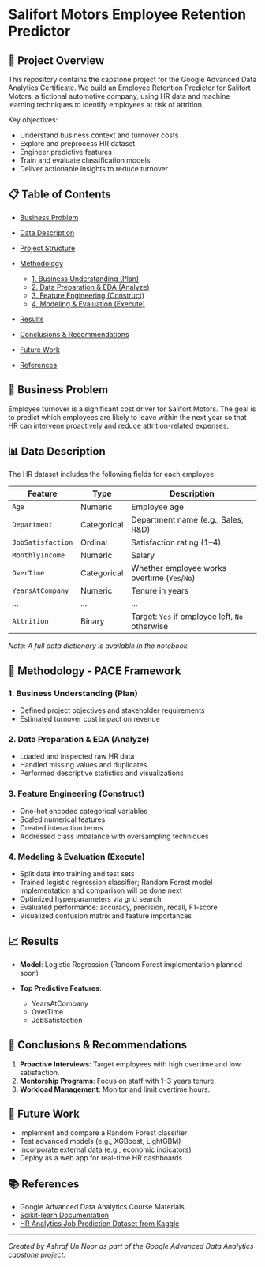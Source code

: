 # Salifort Motors Employee Retention Predictor

## 🚗 Project Overview

This repository contains the capstone project for the Google Advanced Data Analytics Certificate. We build an Employee Retention Predictor for Salifort Motors, a fictional automotive company, using HR data and machine learning techniques to identify employees at risk of attrition.

Key objectives:

* Understand business context and turnover costs
* Explore and preprocess HR dataset
* Engineer predictive features
* Train and evaluate classification models
* Deliver actionable insights to reduce turnover

## 📋 Table of Contents

* [Business Problem](#business-problem)
* [Data Description](#data-description)
* [Project Structure](#project-structure)
* [Methodology](#methodology)

  * [1. Business Understanding (Plan)](#1-business-understanding-plan)
  * [2. Data Preparation & EDA (Analyze)](#2-data-preparation--eda-construct)
  * [3. Feature Engineering (Construct)](#3-feature-engineering)
  * [4. Modeling & Evaluation (Execute)](#4-modeling--evaluation-execute)
* [Results](#results)
* [Conclusions & Recommendations](#conclusions--recommendations)
* [Future Work](#future-work)
* [References](#references)

## 💼 Business Problem

Employee turnover is a significant cost driver for Salifort Motors. The goal is to predict which employees are likely to leave within the next year so that HR can intervene proactively and reduce attrition-related expenses.

## 📊 Data Description

The HR dataset includes the following fields for each employee:

| Feature           | Type        | Description                                    |
| ----------------- | ----------- | ---------------------------------------------- |
| `Age`             | Numeric     | Employee age                                   |
| `Department`      | Categorical | Department name (e.g., Sales, R\&D)            |
| `JobSatisfaction` | Ordinal     | Satisfaction rating (1–4)                      |
| `MonthlyIncome`   | Numeric     | Salary                                         |
| `OverTime`        | Categorical | Whether employee works overtime (`Yes`/`No`)   |
| `YearsAtCompany`  | Numeric     | Tenure in years                                |
| ...               | ...         | ...                                            |
| `Attrition`       | Binary      | Target: `Yes` if employee left, `No` otherwise |

*Note: A full data dictionary is available in the notebook.*

## 🧭 Methodology - PACE Framework

### 1. Business Understanding (Plan)

* Defined project objectives and stakeholder requirements
* Estimated turnover cost impact on revenue

### 2. Data Preparation & EDA (Analyze)

* Loaded and inspected raw HR data
* Handled missing values and duplicates
* Performed descriptive statistics and visualizations

### 3. Feature Engineering (Construct)

* One-hot encoded categorical variables
* Scaled numerical features
* Created interaction terms 
* Addressed class imbalance with oversampling techniques

### 4. Modeling & Evaluation (Execute)

* Split data into training and test sets
* Trained logistic regression classifier; Random Forest model implementation and comparison will be done next
* Optimized hyperparameters via grid search
* Evaluated performance: accuracy, precision, recall, F1-score
* Visualized confusion matrix and feature importances

## 📈 Results

* **Model**: Logistic Regression (Random Forest implementation planned soon)
* **Top Predictive Features**:

  * YearsAtCompany
  * OverTime
  * JobSatisfaction


## 📝 Conclusions & Recommendations

1. **Proactive Interviews**: Target employees with high overtime and low satisfaction.
2. **Mentorship Programs**: Focus on staff with 1–3 years tenure.
3. **Workload Management**: Monitor and limit overtime hours.

## 🚀 Future Work
* Implement and compare a Random Forest classifier
* Test advanced models (e.g., XGBoost, LightGBM)
* Incorporate external data (e.g., economic indicators)
* Deploy as a web app for real-time HR dashboards

## 📚 References

* Google Advanced Data Analytics Course Materials
* [Scikit-learn Documentation](https://scikit-learn.org/)
* [HR Analytics Job Prediction Dataset from Kaggle](https://www.kaggle.com/datasets/mfaisalqureshi/hr-analytics-and-job-prediction/data?select=HR_comma_sep.csv)

---

*Created by Ashraf Un Noor as part of the Google Advanced Data Analytics capstone project.*
